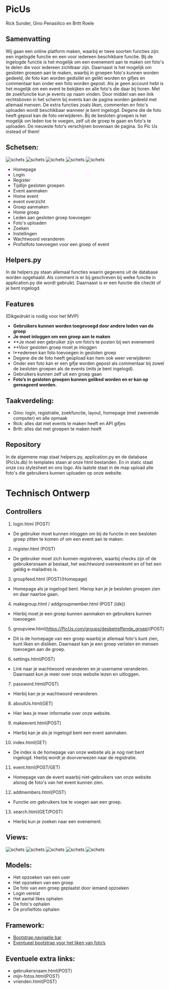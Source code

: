 # PicUs

Rick Sunder, Gino Penasilico en Britt Roele
## Samenvatting
Wij gaan een online platform maken, waarbij er twee soorten functies zijn: een ingelogde functie en een voor iedereen beschikbare functie. Bij de ingelogde functie is het mogelijk om een evenement aan te maken om foto's te delen die voor iedereen zichtbaar zijn. Daarnaast is het mogelijk om gesloten groepen aan te maken, waarbij in groepen foto's kunnen worden gedeeld, de foto kan worden gedislikt en gelikt worden en gifjes en commentaar kan onder een foto worden gepost. Als je geen account hebt is het mogelijk om een event te bekijken en alle foto's die daar bij horen. Met de zoekfunctie kun je events op naam vinden. Door middel van een link rechtsboven in het scherm bij events kan de pagina worden gedeeld met allemaal mensen. De extra functies zoals liken, commenten en foto's uploaden wordt beschikbaar wanneer je bent ingelogd. Degene die de foto heeft gepost kan de foto verwijderen. Bij de besloten groepen is het mogelijk om leden toe te voegen, zelf uit de groep te gaan en foto's te uploaden. De nieuwste foto's verschijnen bovenaan de pagina. So Pic Us instead of them!


## Schetsen:

![schets](doc/add_member.png)
![schets](doc/IMG_2174.jpg)
![schets](doc/IMG_2175.jpg)
![schets](doc/IMG_2176.jpg)
![schets](doc/IMG_2177.jpg)

* Homepage
* Login
* Register
* Tijdlijn gesloten groepen
* Event aanmaken
* Home event
* event overzicht
* Groep aanmaken
* Home groep
* Leden aan gesloten groep toevoegen
* Foto's uploaden
* Zoeken
* Instellingen
* Wachtwoord veranderen
* Profielfoto toevoegen voor een groep of event

## Helpers.py
In de helpers.py staan allemaal functies waarin gegevens uit de database worden opgehaald. Als comment is er bij geschreven bij welke functie in application.py die wordt gebruikt. Daarnaast is er een functie die checkt of je bent ingelogd.

## Features
(Dikgedrukt is nodig voor het MVP)

* **Gebruikers kunnen worden toegevoegd door andere leden van de groep**
* **Je moet inloggen om een groep aan te maken**
* **Je moet een gebruiker zijn om foto’s te posten bij een evenement
* **Voor gesloten groep moet je inloggen
* I**edereen kan foto toevoegen in gesloten groep
* Degene die de foto heeft geüpload kan hem ook weer verwijderen
* Onder een foto kan er een gifje worden gepost als commentaar bij zowel de besloten groepen als de events (mits je bent ingelogd).
* Gebruikers kunnen zelf uit een groep gaan
* **Foto’s in gesloten groepen kunnen geliked worden en er kan op gereageerd worden.**

## Taakverdeling:
* Gino: login, registratie, zoekfunctie, layout, homepage (met zwevende computer) en alle opmaak
* Rick: alles dat met events te maken heeft en API gifjes
* Britt: alles dat met groepen te maken heeft

## Repository
In de algemene map staat helpers.py, application.py en de database (PicUs.db)
In templates staan al onze html bestanden. En in static staat onze css stylesheet en ons logo. Als laatste staat in de map upload alle foto's die gebruikers kunnen uploaden op onze website.

# Technisch Ontwerp
## Controllers
1. login.html (POST)
* De gebruiker moet kunnen inloggen om bij de functie in een besloten groep zitten te komen of om een event aan te maken.
2. register.html (POST)
* De gebruiker moet zich kunnen registreren, waarbij checks zijn of de gebruikersnaam al bestaat, het wachtwoord overeenkomt en of het een geldig e-mailadres is.
3. groupfeed.html (POST)(Homepage)
* Homepage als je ingelogd bent. Hierop kan je je besloten groepen zien en daar naartoe gaan.
4. makegroup.html / addgroupmember.html (POST (idk))
* Hierbij moet je een groep kunnen aanmaken en gebruikers kunnen toevoegen
5. groupview.html(https://PicUs.com/groups/desbetreffende_groep)(POST)
* Dit is de homepage van een groep waarbij je allemaal foto's kunt zien, kunt liken en disliken. Daarnaast kan je een groep verlaten en mensen toevoegen aan de groep.
6. settings.html(POST)
* Link naar je wachtwoord veranderen en je username veranderen. Daarnaast kun je meer over onze website lezen en uitloggen.
7. password.html(POST)
* Hierbij kan je je wachtwoord veranderen.
8. aboutUs.html(GET)
* Hier lees je meer informatie over onze website.
9. makeevent.html(POST)
* Hierbij kan je als je ingelogd bent een event aanmaken.
10. index.html(GET)
* De index is de homepage van onze website als je nog niet bent ingelogd. Hierbij wordt je doorverwezen naar de registratie.
11. event.html(POST/GET)
* Homepage van de event waarbij niet-gebruikers van onze website alsnog de foto's van het event kunnen zien.
12. addmembers.html(POST)
* Functie om gebruikers toe te voegen aan een groep.
13. search.html(GET/POST)
* Hierbij kun je zoeken naar een evenement.

## Views:
![schets](doc/IMG_2173.jpg)
![schets](doc/IMG_2174.jpg)
![schets](doc/IMG_2175.jpg)
![schets](doc/IMG_2176.jpg)
![schets](doc/IMG_2177.jpg)

## Models:
* Het opzoeken van een user
* Het opzoeken van een groep
* De foto van een groep geplaatst door iemand opzoeken
* Login vereist
* Het aantal likes ophalen
* De foto's ophalen
* De profielfoto ophalen

## Framework:
* [Bootstrap navigatie bar](https://bootsnipp.com/snippets/Vm7d)
* [Eventueel bootstrap voor het liken van foto’s](https://bootsnipp.com/snippets/featured/modal-lightbox-with-likedislike)

## Eventuele extra links:
* gebruikersnaam.html(POST)
* mijn-fotos.html(POST)
* vrienden.html(POST)
